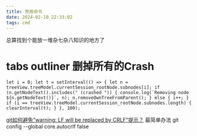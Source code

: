 ```yaml
---
title: 常用命令
date: 2024-02-10 22:33:02
tags: cmd
---
```

总算找到个能放一堆杂七杂八知识的地方了

# tabs outliner 删掉所有的Crash
```
let i = 0; let t = setInterval(() => { let n = treeView.treeModel.currentSession_rootNode.subnodes[i]; if (n.getNodeText().includes(" (crashed ")) { console.log(`Removing node ${n.getNodeText()}`, n); n.removeOwnTreeFromParent(); } else { i++; } if (i == treeView.treeModel.currentSession_rootNode.subnodes.length) { clearInterval(t); } }, 100);

```
[git如何避免”warning: LF will be replaced by CRLF“提示？](https://www.zhihu.com/question/50862500)
最简单办法 git config --global core.autocrlf false